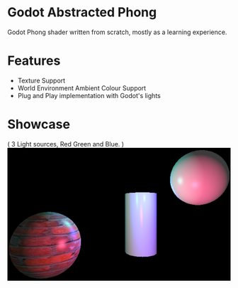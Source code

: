 # Godot Abstracted Phong
 Godot Phong shader written from scratch, mostly as a learning experience.

 # Features
 - Texture Support
 - World Environment Ambient Colour Support
 - Plug and Play implementation with Godot's lights

# Showcase
( 3 Light sources, Red Green and Blue. )
![Phong Example](Showcase/phong.png)
